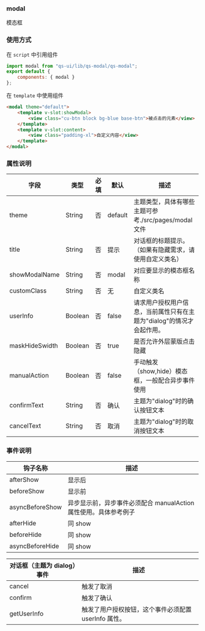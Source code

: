 ### modal

模态框

### 使用方式

在 `script` 中引用组件

```javascript
import modal from "qs-ui/lib/qs-modal/qs-modal";
export default {
	components: { modal }
};
```

在 `template` 中使用组件

```html
<modal theme="default">
	<template v-slot:showModal>
		<view class="cu-btn block bg-blue base-btn">被点击的元素</view>
	</template>
	<template v-slot:content>
		<view class="padding-xl">自定义内容</view>
	</template>
</modal>
```

### 属性说明

| 字段           | 类型    | 必填 | 默认    | 描述                                                                 |
| -------------- | ------- | ---- | ------- | -------------------------------------------------------------------- |
| theme          | String  | 否   | default | 主题类型，具体有哪些主题可参考./src/pages/modal 文件                 |
| title          | String  | 否   | 提示    | 对话框的标题提示。（如果有隐藏需求，请使用自定义类名）               |
| showModalName  | String  | 否   | modal   | 对应要显示的模态框名称                                               |
| customClass    | String  | 否   | 无      | 自定义类名                                                           |
| userInfo       | Boolean | 否   | false   | 请求用户授权用户信息，当前属性只有在主题为"dialog"的情况才会起作用。 |
| maskHideSwidth | Boolean | 否   | true    | 是否允许外层蒙版点击隐藏                                             |
| manualAction   | Boolean | 否   | false   | 手动触发（show,hide）模态框，一般配合异步事件使用                    |
| confirmText    | String  | 否   | 确认    | 主题为"dialog"时的确认按钮文本                                       |
| cancelText     | String  | 否   | 取消    | 主题为"dialog"时的取消按钮文本                                       |

### 事件说明

| 钩子名称        | 描述                                                             |
| --------------- | ---------------------------------------------------------------- |
| afterShow       | 显示后                                                           |
| beforeShow      | 显示前                                                           |
| asyncBeforeShow | 异步显示前，异步事件必须配合 manualAction 属性使用。具体参考例子 |
| afterHide       | 同 show                                                          |
| beforeHide      | 同 show                                                          |
| asyncBeforeHide | 同 show                                                          |

| 对话框（主题为 dialog）事件 | 描述                                                 |
| --------------------------- | ---------------------------------------------------- |
| cancel                      | 触发了取消                                           |
| confirm                     | 触发了确认                                           |
| getUserInfo                 | 触发了用户授权按钮，这个事件必须配置 userInfo 属性。 |
